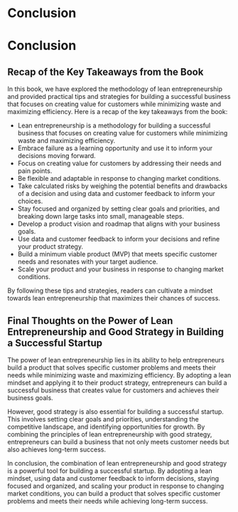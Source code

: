 # Conclusion

Conclusion
==========

Recap of the Key Takeaways from the Book
----------------------------------------

In this book, we have explored the methodology of lean entrepreneurship and provided practical tips and strategies for building a successful business that focuses on creating value for customers while minimizing waste and maximizing efficiency. Here is a recap of the key takeaways from the book:

* Lean entrepreneurship is a methodology for building a successful business that focuses on creating value for customers while minimizing waste and maximizing efficiency.
* Embrace failure as a learning opportunity and use it to inform your decisions moving forward.
* Focus on creating value for customers by addressing their needs and pain points.
* Be flexible and adaptable in response to changing market conditions.
* Take calculated risks by weighing the potential benefits and drawbacks of a decision and using data and customer feedback to inform your choices.
* Stay focused and organized by setting clear goals and priorities, and breaking down large tasks into small, manageable steps.
* Develop a product vision and roadmap that aligns with your business goals.
* Use data and customer feedback to inform your decisions and refine your product strategy.
* Build a minimum viable product (MVP) that meets specific customer needs and resonates with your target audience.
* Scale your product and your business in response to changing market conditions.

By following these tips and strategies, readers can cultivate a mindset towards lean entrepreneurship that maximizes their chances of success.

Final Thoughts on the Power of Lean Entrepreneurship and Good Strategy in Building a Successful Startup
-------------------------------------------------------------------------------------------------------

The power of lean entrepreneurship lies in its ability to help entrepreneurs build a product that solves specific customer problems and meets their needs while minimizing waste and maximizing efficiency. By adopting a lean mindset and applying it to their product strategy, entrepreneurs can build a successful business that creates value for customers and achieves their business goals.

However, good strategy is also essential for building a successful startup. This involves setting clear goals and priorities, understanding the competitive landscape, and identifying opportunities for growth. By combining the principles of lean entrepreneurship with good strategy, entrepreneurs can build a business that not only meets customer needs but also achieves long-term success.

In conclusion, the combination of lean entrepreneurship and good strategy is a powerful tool for building a successful startup. By adopting a lean mindset, using data and customer feedback to inform decisions, staying focused and organized, and scaling your product in response to changing market conditions, you can build a product that solves specific customer problems and meets their needs while achieving long-term success.